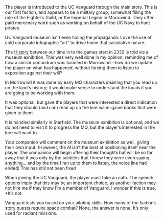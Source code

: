 The player is introduced to the UC Vanguard through the main story. This is our first faction, and appears to be a military group, somewhat filling the role of the Fighter’s Guild, or the Imperial Legion in Morrowind. They offer paid mercenary work such as working on behalf of the UC Navy to hunt pirates.

UC Vanguard museum isn’t even hiding the propaganda. Love the use of cold corporate infographic “art” to drive home that calculative nature.

The [History](History.md) between our time in to the games start in 2330 is told via a museum exhibition. This was very well done in my opinion, reminding me of how a similar conundrum was handled in Morrowind - how do we update the player on what has happened, without forcing them to listen to exposition against their will?

In Morrowind it was done by early MQ characters insisting that you read up on the land's history; it would make sense to understand the locals if you are going to be working with them. 

It was optional, but gave the players that were interested a direct indication that they should (and can) read up on the lore via in-game books that were given to them. 

It is handled similarly in Starfield. The museum exhibition is optional, and we do not need to visit it to progress the MQ, but the player’s interested in the lore will want to.

Your companion will comment on the museum exhibition as well, giving their own input. (However, the AI isn’t the best at positioning itself near the player. The companion will begin offering their thoughts but will be so far away that it was only by the subtitles that I knew they were even saying anything… and by the time I ran up to them to listen, the voice line had ended)
	This has still not been fixed

When joining the UC Vanguard, the player must take an oath. The speech options imply that this may be an important choice, as another faction may not hire me if they know I'm a member of Vanguard. I wonder if this is true.
	*It’s not.

Vanguard tests you based on your piloting skills. How many of the faction’s story quests require space combat? None, the answer is none. It’s only used for radiant missions.
